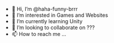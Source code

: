 - 👋 Hi, I’m @haha-funny-brrr
- 👀 I’m interested in Games and Websites
- 🌱 I’m currently learning Unity
- 💞️ I’m looking to collaborate on ???
- 📫 How to reach me ...

<!---
haha-funny-brrr/haha-funny-brrr is a ✨ special ✨ repository because its `README.md` (this file) appears on your GitHub profile.
You can click the Preview link to take a look at your changes.
--->
